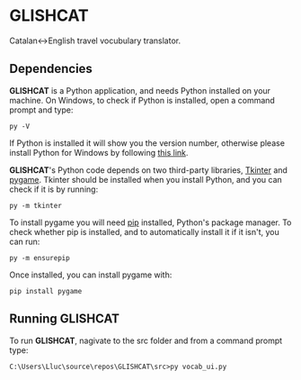 # GLISHCAT
Catalan&lt;->English travel vocubulary translator.

## Dependencies
**GLISHCAT** is a Python application, and needs Python installed on your machine. On Windows, to check if Python is installed, open a command prompt and type:

    py -V
    
If Python is installed it will show you the version number, otherwise please install Python for Windows by following [this link](https://www.python.org/downloads/windows/). 

**GLISHCAT**'s Python code depends on two third-party libraries, [Tkinter](https://www.tcl.tk/) and [pygame](https://www.pygame.org). Tkinter should be installed when you install Python, and you can check if it is by running:

    py -m tkinter
    
To install pygame you will need [pip](https://pypi.org/project/pip/) installed, Python's package manager. To check whether pip is installed, and to automatically install it if it isn't, you can run:

    py -m ensurepip
    
Once installed, you can install pygame with:

    pip install pygame
    
## Running GLISHCAT
To run **GLISHCAT**, nagivate to the src folder and from a command prompt type:

    C:\Users\Lluc\source\repos\GLISHCAT\src>py vocab_ui.py
